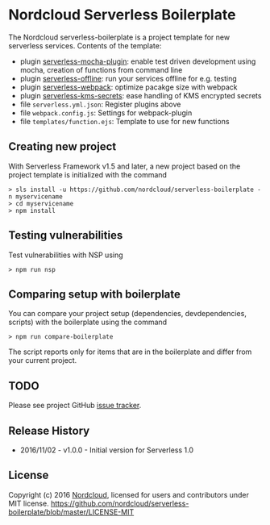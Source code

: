 # Nordcloud Serverless Boilerplate

The Nordcloud serverless-boilerplate is a project template for new serverless services. Contents of the template:
* plugin [serverless-mocha-plugin](https://github.com/SC5/serverless-mocha-plugin): enable test driven development using mocha, creation of functions from command line
* plugin [serverless-offline](https://github.com/dherault/serverless-offline): run your services offline for e.g. testing
* plugin [serverless-webpack](https://github.com/elastic-coders/serverless-webpack): optimize pacakge size with webpack
* plugin [serverless-kms-secrets](https://github.com/SC5/serverless-kms-secrets): ease handling of KMS encrypted secrets
* file `serverless.yml.json`: Register plugins above
* file `webpack.config.js`: Settings for webpack-plugin
* file `templates/function.ejs`: Template to use for new functions

## Creating new project

With Serverless Framework v1.5 and later, a new project based on the project template is initialized with the command

```
> sls install -u https://github.com/nordcloud/serverless-boilerplate -n myservicename
> cd myservicename
> npm install
```

## Testing vulnerabilities

Test vulnerabilities with NSP using
```
> npm run nsp
```

## Comparing setup with boilerplate

You can compare your project setup (dependencies, devdependencies, scripts) with the boilerplate using the command

```
> npm run compare-boilerplate
```

The script reports only for items that are in the boilerplate and differ from your current project.

## TODO

Please see project GitHub [issue tracker](https://github.com/SC5/sc5-serverless-boilerplate/issues).

## Release History

* 2016/11/02 - v1.0.0 - Initial version for Serverless 1.0

## License

Copyright (c) 2016 [Nordcloud](https://www.nordcloud.com/), licensed for users and contributors under MIT license.
https://github.com/nordcloud/serverless-boilerplate/blob/master/LICENSE-MIT
